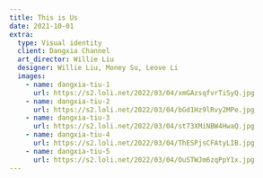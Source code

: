 ```yaml
---
title: This is Us
date: 2021-10-01
extra:
  type: Visual identity
  client: Dangxia Channel
  art_director: Willie Liu
  designer: Willie Liu, Money Su, Leove Li
  images:
    - name: dangxia-tiu-1
      url: https://s2.loli.net/2022/03/04/xmGAzsqfvrTiSyQ.jpg
    - name: dangxia-tiu-2
      url: https://s2.loli.net/2022/03/04/bGd1Hz9lRvy2MPe.jpg
    - name: dangxia-tiu-3
      url: https://s2.loli.net/2022/03/04/st73XMiNBW4HwaQ.jpg
    - name: dangxia-tiu-4
      url: https://s2.loli.net/2022/03/04/ThESPjsCFAtyLIB.jpg
    - name: dangxia-tiu-5
      url: https://s2.loli.net/2022/03/04/OuSTWJm6zqPpY1x.jpg
---
```

